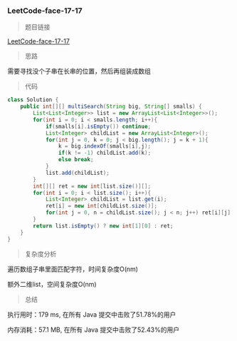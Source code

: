 ### LeetCode-face-17-17

> 题目链接

[LeetCode-face-17-17](https://leetcode-cn.com/problems/multi-search-lcci/)

> 思路

需要寻找没个子串在长串的位置，然后再组装成数组

> 代码

```java
class Solution {
    public int[][] multiSearch(String big, String[] smalls) {
        List<List<Integer>> list = new ArrayList<List<Integer>>();
        for(int i = 0; i < smalls.length; i++){
            if(smalls[i].isEmpty()) continue;
            List<Integer> childList = new ArrayList<Integer>();
            for(int j = 0, k = 0; j < big.length(); j = k + 1){
                k = big.indexOf(smalls[i],j);
                if(k != -1) childList.add(k);
                else break;
            }
            list.add(childList);
        }
        int[][] ret = new int[list.size()][];
        for(int i = 0; i < list.size(); i++){
            List<Integer> childList = list.get(i);
            ret[i] = new int[childList.size()];
            for(int j = 0, n = childList.size(); j < n; j++) ret[i][j] = childList.get(j);
        }
        return list.isEmpty() ? new int[1][0] : ret;
    }
}
```

> 复杂度分析

遍历数组子串里面匹配字符，时间复杂度O(nm)

额外二维list，空间复杂度O(nm)

> 总结

执行用时：179 ms, 在所有 Java 提交中击败了51.78%的用户

内存消耗：57.1 MB, 在所有 Java 提交中击败了52.43%的用户
